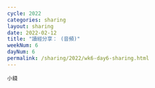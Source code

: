 ```yaml
---
cycle: 2022
categories: sharing
layout: sharing
date: 2022-02-12
title: "讀經分享： (音頻)"
weekNum: 6
dayNum: 6
permalink: /sharing/2022/wk6-day6-sharing.html
---
```


[](https://eccseattle.github.io/media/sharing/2022/wk006/2022-02-12-bin.m4a)

`小錢`
